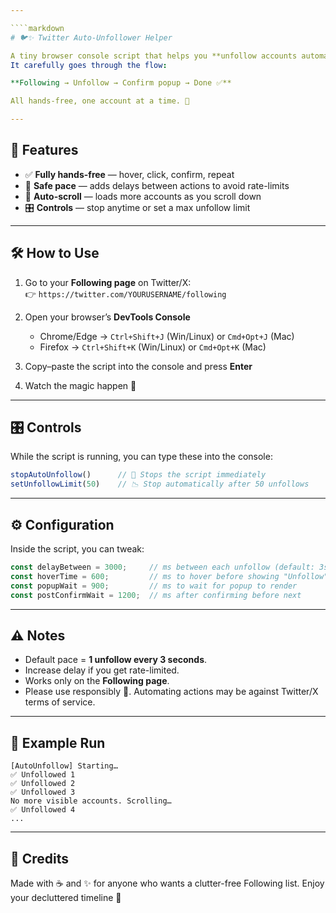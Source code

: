 ```yaml
---

````markdown
# 🐦✨ Twitter Auto-Unfollower Helper

A tiny browser console script that helps you **unfollow accounts automatically** on Twitter/X.  
It carefully goes through the flow:

**Following → Unfollow → Confirm popup → Done ✅**

All hands-free, one account at a time. 🎀

---
```


## 🌸 Features
- ✅ **Fully hands-free** — hover, click, confirm, repeat  
- 🐢 **Safe pace** — adds delays between actions to avoid rate-limits  
- 🔄 **Auto-scroll** — loads more accounts as you scroll down  
- 🎛 **Controls** — stop anytime or set a max unfollow limit  

---

## 🛠 How to Use

1. Go to your **Following page** on Twitter/X:  
   👉 `https://twitter.com/YOURUSERNAME/following`

2. Open your browser’s **DevTools Console**  
   - Chrome/Edge → `Ctrl+Shift+J` (Win/Linux) or `Cmd+Opt+J` (Mac)  
   - Firefox → `Ctrl+Shift+K` (Win/Linux) or `Cmd+Opt+K` (Mac)

3. Copy–paste the script into the console and press **Enter**

4. Watch the magic happen 💫

---

## 🎛 Controls

While the script is running, you can type these into the console:

```js
stopAutoUnfollow()      // 🛑 Stops the script immediately
setUnfollowLimit(50)    // 📉 Stop automatically after 50 unfollows
````

---

## ⚙️ Configuration

Inside the script, you can tweak:

```js
const delayBetween = 3000;     // ms between each unfollow (default: 3s)
const hoverTime = 600;         // ms to hover before showing "Unfollow"
const popupWait = 900;         // ms to wait for popup to render
const postConfirmWait = 1200;  // ms after confirming before next
```

---

## ⚠️ Notes

* Default pace = **1 unfollow every 3 seconds**.
* Increase delay if you get rate-limited.
* Works only on the **Following page**.
* Please use responsibly 💖. Automating actions may be against Twitter/X terms of service.

---

## 🌼 Example Run

```log
[AutoUnfollow] Starting…
✅ Unfollowed 1
✅ Unfollowed 2
✅ Unfollowed 3
No more visible accounts. Scrolling…
✅ Unfollowed 4
...
```

---

## 💖 Credits

Made with ☕ and ✨ for anyone who wants a clutter-free Following list.
Enjoy your decluttered timeline 🎀

```
